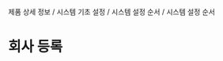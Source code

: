 <!--breadcrumb:제품 상세 정보 / 시스템 기초 설정 / 시스템 설정 순서 / 시스템 설정 순서--><span class="md-breadcrumb">제품 상세 정보 / 시스템 기초 설정 / 시스템 설정 순서 / 시스템 설정 순서</span>
# 회사 등록
